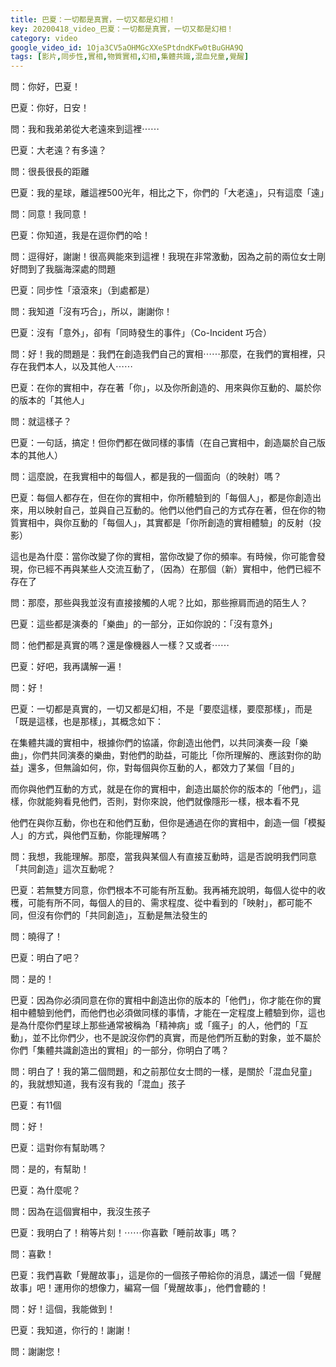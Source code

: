 ```yaml
---
title: 巴夏：一切都是真實，一切又都是幻相！
key: 20200418_video_巴夏：一切都是真實，一切又都是幻相！
category: video
google_video_id: 1Oja3CV5aOHMGcXXeSPtdndKFw0tBuGHA9Q
tags: [影片,同步性,實相,物質實相,幻相,集體共識,混血兒童,覺醒]
---
```


問：你好，巴夏！

巴夏：你好，日安！

問：我和我弟弟從大老遠來到這裡⋯⋯

巴夏：大老遠？有多遠？

問：很長很長的距離

巴夏：我的星球，離這裡500光年，相比之下，你們的「大老遠」，只有這麼「遠」

問：同意！我同意！

巴夏：你知道，我是在逗你們的哈！

問：逗得好，謝謝！很高興能來到這裡！我現在非常激動，因為之前的兩位女士剛好問到了我腦海深處的問題

巴夏：同步性「滾滾來」（到處都是）

問：我知道「沒有巧合」，所以，謝謝你！

巴夏：沒有「意外」，卻有「同時發生的事件」（Co-Incident 巧合）

問：好！我的問題是：我們在創造我們自己的實相⋯⋯那麼，在我們的實相裡，只存在我們本人，以及其他人⋯⋯

巴夏：在你的實相中，存在著「你」，以及你所創造的、用來與你互動的、屬於你的版本的「其他人」

問：就這樣子？

巴夏：一句話，搞定！但你們都在做同樣的事情（在自己實相中，創造屬於自己版本的其他人）

問：這麼說，在我實相中的每個人，都是我的一個面向（的映射）嗎？

巴夏：每個人都存在，但在你的實相中，你所體驗到的「每個人」，都是你創造出來，用以映射自己，並與自己互動的。他們以他們自己的方式存在著，但在你的物質實相中，與你互動的「每個人」，其實都是「你所創造的實相體驗」的反射（投影）

這也是為什麼：當你改變了你的實相，當你改變了你的頻率。有時候，你可能會發現，你已經不再與某些人交流互動了，（因為）在那個（新）實相中，他們已經不存在了

問：那麼，那些與我並沒有直接接觸的人呢？比如，那些擦肩而過的陌生人？

巴夏：這些都是演奏的「樂曲」的一部分，正如你說的：「沒有意外」

問：他們都是真實的嗎？還是像機器人一樣？又或者⋯⋯

巴夏：好吧，我再講解一遍！

問：好！

巴夏：一切都是真實的，一切又都是幻相，不是「要麼這樣，要麼那樣」，而是「既是這樣，也是那樣」，其概念如下：

在集體共識的實相中，根據你們的協議，你創造出他們，以共同演奏一段「樂曲」，你們共同演奏的樂曲，對他們的助益，可能比「你所理解的、應該對你的助益」還多，但無論如何，你，對每個與你互動的人，都效力了某個「目的」

而你與他們互動的方式，就是在你的實相中，創造出屬於你的版本的「他們」，這樣，你就能夠看見他們，否則，對你來說，他們就像隱形一樣，根本看不見

他們在與你互動，你也在和他們互動，但你是通過在你的實相中，創造一個「模擬人」的方式，與他們互動，你能理解嗎？

問：我想，我能理解。那麼，當我與某個人有直接互動時，這是否說明我們同意「共同創造」這次互動呢？

巴夏：若無雙方同意，你們根本不可能有所互動。我再補充說明，每個人從中的收穫，可能有所不同，每個人的目的、需求程度、從中看到的「映射」，都可能不同，但沒有你們的「共同創造」，互動是無法發生的

問：曉得了！

巴夏：明白了吧？

問：是的！

巴夏：因為你必須同意在你的實相中創造出你的版本的「他們」，你才能在你的實相中體驗到他們，而他們也必須做同樣的事情，才能在一定程度上體驗到你，這也是為什麼你們星球上那些通常被稱為「精神病」或「瘋子」的人，他們的「互動」，並不比你們少，也不是說沒你們的真實，而是他們所互動的對象，並不屬於你們「集體共識創造出的實相」的一部分，你明白了嗎？

問：明白了！我的第二個問題，和之前那位女士問的一樣，是關於「混血兒童」的，我就想知道，我有沒有我的「混血」孩子

巴夏：有11個

問：好！

巴夏：這對你有幫助嗎？

問：是的，有幫助！

巴夏：為什麼呢？

問：因為在這個實相中，我沒生孩子

巴夏：我明白了！稍等片刻！⋯⋯你喜歡「睡前故事」嗎？

問：喜歡！

巴夏：我們喜歡「覺醒故事」，這是你的一個孩子帶給你的消息，講述一個「覺醒故事」吧！運用你的想像力，編寫一個「覺醒故事」，他們會聽的！

問：好！這個，我能做到！

巴夏：我知道，你行的！謝謝！

問：謝謝您！

